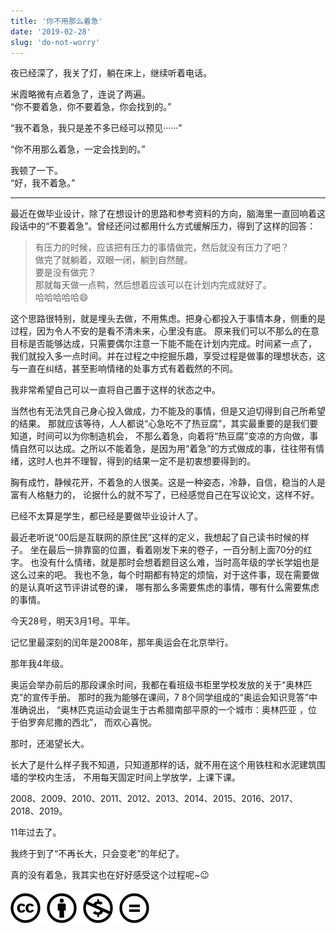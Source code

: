 ```yaml
---
title: '你不用那么着急'
date: '2019-02-28'
slug: 'do-not-worry'
---
```


夜已经深了，我关了灯，躺在床上，继续听着电话。

米霞略微有点着急了，连说了两遍。  
“你不要着急，你不要着急，你会找到的。”

“我不着急，我只是差不多已经可以预见······”

“你不用那么着急，一定会找到的。”  

我顿了一下。  
“好，我不着急。”

---

最近在做毕业设计，除了在想设计的思路和参考资料的方向，脑海里一直回响着这段话中的“不要着急”。曾经还问过都用什么方式缓解压力，得到了这样的回答：

> 有压力的时候，应该把有压力的事情做完，然后就没有压力了吧？  
做完了就躺着，双眼一闭，躺到自然醒。  
要是没有做完？  
那就每天做一点鸭，然后想着应该可以在计划内完成就好了。  
哈哈哈哈哈😄

这个思路很特别，就是埋头去做，不用焦虑。把身心都投入于事情本身，侧重的是过程，因为令人不安的是看不清未来，心里没有底。
原来我们可以不那么的在意目标是否能够达成，只需要偶尔注意一下能不能在计划内完成。时间紧一点了，
我们就投入多一点时间。并在过程之中挖掘乐趣，享受过程是做事的理想状态，这与一直在纠结，甚至影响情绪的处事方式有着截然的不同。

我非常希望自己可以一直将自己置于这样的状态之中。

当然也有无法凭自己身心投入做成，力不能及的事情，但是又迫切得到自己所希望的结果。
那就应该等待，人人都说“心急吃不了热豆腐”，其实最重要的是我们要知道，时间可以为你制造机会，
不那么着急，向着将“热豆腐”变凉的方向做，事情自然可以达成。之所以不能着急，是因为用“着急”的方式做成的事，往往带有情绪，这时人也并不理智，得到的结果一定不是初衷想要得到的。

胸有成竹，静候花开，不着急的人很美。这是一种姿态，冷静，自信，稳当的人是富有人格魅力的，
论据什么的就不写了，已经感觉自己在写议论文，这样不好。

已经不太算是学生，都已经是要做毕业设计人了。

最近老听说“00后是互联网的原住民”这样的定义，我想起了自己读书时候的样子。
坐在最后一排靠窗的位置，看着刚发下来的卷子，一百分制上面70分的红字。
也没有什么情绪，就是那时会想着题目这么难，当时高年级的学长学姐也是这么过来的吧。
我也不急，每个时期都有特定的烦恼，对于这件事，现在需要做的是认真听这节评讲试卷的课，
哪有那么多需要焦虑的事情，哪有什么需要焦虑的事情。

今天28号，明天3月1号。平年。

记忆里最深刻的闰年是2008年，那年奥运会在北京举行。

那年我4年级。

奥运会举办前后的那段课余时间，我都在看班级书柜里学校发放的关于“奥林匹克”的宣传手册。
那时的我为能够在课间，7 8个同学组成的“奥运会知识竞答”中准确说出，
“奥林匹克运动会诞生于古希腊南部平原的一个城市：奥林匹亚 ，位于伯罗奔尼撒的西北”，
而欢心喜悦。

那时，还渴望长大。

长大了是什么样子我不知道，只知道那样的话，就不用在这个用铁柱和水泥建筑围墙的学校内生活，
不用每天固定时间上学放学，上课下课。

2008、2009、2010、2011、2012、2013、2014、2015、2016、2017、2018、2019。

11年过去了。

我终于到了“不再长大，只会变老”的年纪了。

真的没有着急，我其实也在好好感受这个过程呢~😉

#### [![版权声明](/images/creativecommons-cc.svg)](https://creativecommons.org/licenses/by-nc-nd/4.0/)

